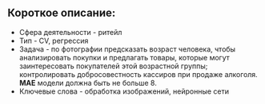 ## Короткое описание:
* Сфера деятельности - ритейл
* Тип - CV, регрессия
* Задача - по фотографии предсказать возраст человека, чтобы анализировать покупки и предлагать товары, которые могут заинтересовать покупателей этой возрастной группы;
контролировать добросовестность кассиров при продаже алкоголя. **MAE** модели должна быть не больше 8.
* Ключевые слова - обработка изображений, нейронные сети
